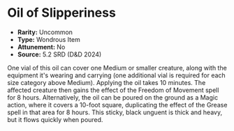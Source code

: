 # Oil of Slipperiness

- **Rarity:** Uncommon
- **Type:** Wondrous Item
- **Attunement:** No
- **Source:** 5.2 SRD (D&D 2024)

One vial of this oil can cover one Medium or smaller creature, along with the equipment it's wearing and carrying (one additional vial is required for each size category above Medium). Applying the oil takes 10 minutes. The affected creature then gains the effect of the Freedom of Movement spell for 8 hours. Alternatively, the oil can be poured on the ground as a Magic action, where it covers a 10-foot square, duplicating the effect of the Grease spell in that area for 8 hours. This sticky, black unguent is thick and heavy, but it flows quickly when poured.
